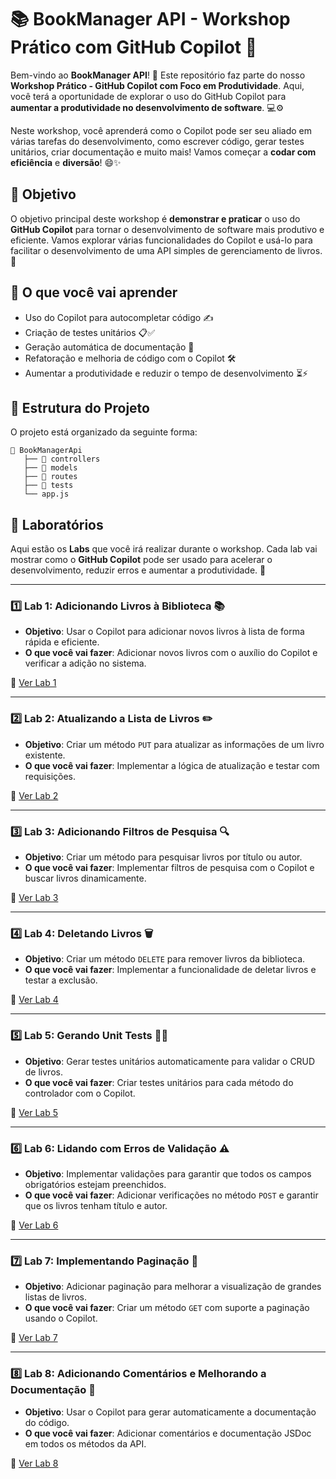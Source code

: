 
# 📚 BookManager API - Workshop Prático com GitHub Copilot 🚀

Bem-vindo ao **BookManager API**! 🎉 Este repositório faz parte do nosso **Workshop Prático - GitHub Copilot com Foco em Produtividade**. Aqui, você terá a oportunidade de explorar o uso do GitHub Copilot para **aumentar a produtividade no desenvolvimento de software**. 💻⚙️

Neste workshop, você aprenderá como o Copilot pode ser seu aliado em várias tarefas do desenvolvimento, como escrever código, gerar testes unitários, criar documentação e muito mais! Vamos começar a **codar com eficiência** e **diversão**! 😄✨

## 🎯 Objetivo

O objetivo principal deste workshop é **demonstrar e praticar** o uso do **GitHub Copilot** para tornar o desenvolvimento de software mais produtivo e eficiente. Vamos explorar várias funcionalidades do Copilot e usá-lo para facilitar o desenvolvimento de uma API simples de gerenciamento de livros. 📖

## 🚀 O que você vai aprender

- Uso do Copilot para autocompletar código ✍️
- Criação de testes unitários 📋✅
- Geração automática de documentação 📄
- Refatoração e melhoria de código com o Copilot 🛠️
- Aumentar a produtividade e reduzir o tempo de desenvolvimento ⏳⚡

## 📂 Estrutura do Projeto

O projeto está organizado da seguinte forma:

```
📂 BookManagerApi
   ├── 📁 controllers
   ├── 📁 models
   ├── 📁 routes
   ├── 📁 tests
   └── app.js
```

## 🧪 Laboratórios

Aqui estão os **Labs** que você irá realizar durante o workshop. Cada lab vai mostrar como o **GitHub Copilot** pode ser usado para acelerar o desenvolvimento, reduzir erros e aumentar a produtividade. 🚀

---

### 1️⃣ **Lab 1: Adicionando Livros à Biblioteca** 📚

- **Objetivo**: Usar o Copilot para adicionar novos livros à lista de forma rápida e eficiente.
- **O que você vai fazer**: Adicionar novos livros com o auxílio do Copilot e verificar a adição no sistema.

📍 [Ver Lab 1](Labs/LAB1.md)

---

### 2️⃣ **Lab 2: Atualizando a Lista de Livros** ✏️

- **Objetivo**: Criar um método `PUT` para atualizar as informações de um livro existente.
- **O que você vai fazer**: Implementar a lógica de atualização e testar com requisições.

📍 [Ver Lab 2](Labs/LAB2.md)

---

### 3️⃣ **Lab 3: Adicionando Filtros de Pesquisa** 🔍

- **Objetivo**: Criar um método para pesquisar livros por título ou autor.
- **O que você vai fazer**: Implementar filtros de pesquisa com o Copilot e buscar livros dinamicamente.

📍 [Ver Lab 3](Labs/LAB3.md)

---

### 4️⃣ **Lab 4: Deletando Livros** 🗑️

- **Objetivo**: Criar um método `DELETE` para remover livros da biblioteca.
- **O que você vai fazer**: Implementar a funcionalidade de deletar livros e testar a exclusão.

📍 [Ver Lab 4](Labs/LAB4.md)

---

### 5️⃣ **Lab 5: Gerando Unit Tests** 🔧✅

- **Objetivo**: Gerar testes unitários automaticamente para validar o CRUD de livros.
- **O que você vai fazer**: Criar testes unitários para cada método do controlador com o Copilot.

📍 [Ver Lab 5](Labs/LAB5.md)

---

### 6️⃣ **Lab 6: Lidando com Erros de Validação** ⚠️

- **Objetivo**: Implementar validações para garantir que todos os campos obrigatórios estejam preenchidos.
- **O que você vai fazer**: Adicionar verificações no método `POST` e garantir que os livros tenham título e autor.

📍 [Ver Lab 6](Labs/LAB6.md)

---

### 7️⃣ **Lab 7: Implementando Paginação** 📑

- **Objetivo**: Adicionar paginação para melhorar a visualização de grandes listas de livros.
- **O que você vai fazer**: Criar um método `GET` com suporte a paginação usando o Copilot.

📍 [Ver Lab 7](Labs/LAB7.md)

---

### 8️⃣ **Lab 8: Adicionando Comentários e Melhorando a Documentação** 📝

- **Objetivo**: Usar o Copilot para gerar automaticamente a documentação do código.
- **O que você vai fazer**: Adicionar comentários e documentação JSDoc em todos os métodos da API.

📍 [Ver Lab 8](Labs/LAB8.md)



